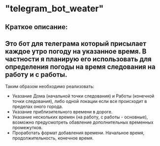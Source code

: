 "telegram_bot_weater" 
================
Краткое описание:
------------
Это бот для телеграма который присылает каждое утро погоду на указанное время. В частности я планирую его использовать для определения погоды на время следования на работу и с работы.
---
Таким образом необходимо реализовать:
* Указание Дома (начальной точки следования) и Работы (конечной точки следования), либо одной локации если все происходит в пределах оного города.
* Указание приблизительного времени в дороге.
* Указание нескольких времен (на работу, с работы - основные), возможно предусмотреть обавление дополнительных временных промежутков.
* Проработать формат добавления времени. Начальное время, продолжительность, конечное время.
